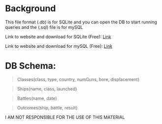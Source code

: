 # Background

This file format (.db) is for SQLite and you can open the DB to start running queries and the (.sql) file is for mySQL

Link to website and download for SQLite (Free): [Link](https://sqlitebrowser.org/)

Link to website and download for mySQL (Free): [Link](https://dev.mysql.com/downloads/workbench/)
 
# DB Schema:

>Classes(class, type, country, numGuns, bore, displacement)  

>Ships(name, class, launched) 

>Battles(name, date) 

>Outcomes(ship, battle, result)

I AM NOT RESPONSIBLE FOR THE USE OF THIS MATERIAL


